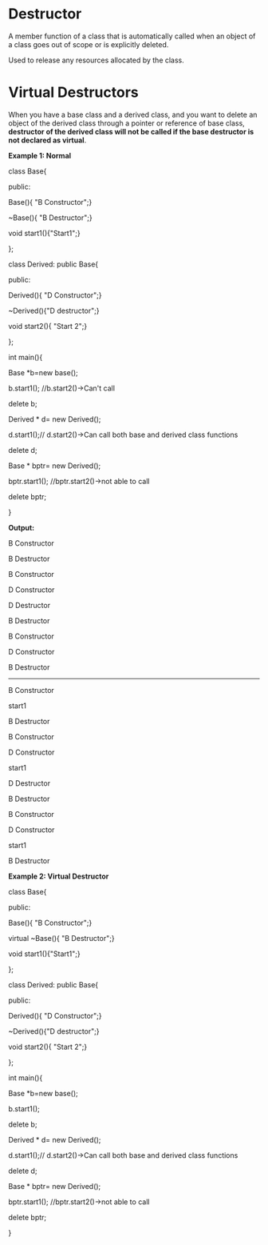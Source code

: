 # Destructor

A member function of a class that is automatically called when an object of a class goes out of scope or is explicitly deleted.

Used to release any resources allocated by the class.

# Virtual Destructors

When you have a base class and a derived class, and you want to delete an object of the derived class through a pointer or reference of base class, **destructor of the derived class will not be called if the base destructor is not declared as virtual**.

**Example 1: Normal**

class Base{

public:

Base(){ "B Constructor";}

~Base(){ "B Destructor";}

void start1(){"Start1";}

};

class Derived: public Base{

public:

Derived(){ "D Constructor";}

~Derived(){"D destructor";}

void start2(){ "Start 2";}

};

int main(){

Base *b=new base();

b.start1(); //b.start2()->Can't call

delete b;

Derived * d= new Derived();

d.start1();// d.start2()->Can call both base and derived class functions

delete d;

Base * bptr= new Derived();

bptr.start1(); //bptr.start2()->not able to call

delete bptr;

}

**Output:**       

B Constructor

B Destructor


B Constructor

D Constructor

D Destructor

B Destructor


B Constructor

D Constructor

B Destructor

---------------------------------------------------------------------------------------------------------------------------------

B Constructor

start1

B Destructor


B Constructor

D Constructor

start1

D Destructor

B Destructor


B Constructor

D Constructor

start1

B Destructor

**Example 2: Virtual Destructor**

class Base{

public:

Base(){ "B Constructor";}

virtual ~Base(){ "B Destructor";}

void start1(){"Start1";}

};

class Derived: public Base{

public:

Derived(){ "D Constructor";}

~Derived(){"D destructor";}

void start2(){ "Start 2";}

};

int main(){

Base *b=new base();

b.start1(); 

delete b;

Derived * d= new Derived();

d.start1();// d.start2()->Can call both base and derived class functions

delete d;

Base * bptr= new Derived();

bptr.start1(); //bptr.start2()->not able to call

delete bptr;

}



